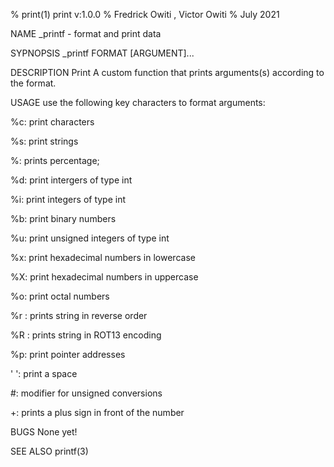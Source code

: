 % print(1) print v:1.0.0 % Fredrick Owiti , Victor Owiti % July 2021

NAME
_printf - format and print data

SYPNOPSIS
_printf FORMAT [ARGUMENT]...

DESCRIPTION
Print A custom function that prints arguments(s) according to the format.

USAGE
use the following key characters to format arguments:

%c: print characters

%s: print strings

%: prints percentage;

%d: print intergers of type int

%i: print integers of type int

%b: print binary numbers

%u: print unsigned integers of type int

%x: print hexadecimal numbers in lowercase

%X: print hexadecimal numbers in uppercase

%o: print octal numbers

%r : prints string in reverse order

%R : prints string in ROT13 encoding

%p: print pointer addresses

' ': print a space

#: modifier for unsigned conversions

+: prints a plus sign in front of the number


BUGS
None yet!

SEE ALSO
printf(3)